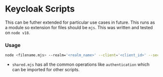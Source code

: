 # Keycloak Scripts

This can be futher extended for particular use cases in future. This runs as a module so extension for files should be `mjs`. This was written and tested on `node v18`.

### Usage

```bash
node <filename.mjs> --realm='<realm_name>' --client='<client_id>' --secret='<client_secret>' --url='<keycloak_baseurl>'
```

- `shared.mjs` has all the common operations like `authentication` which can be imported for other scripts.